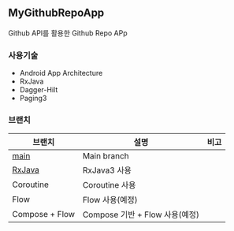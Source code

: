 ## MyGithubRepoApp

Github API를 활용한 Github Repo APp

### 사용기술
- Android App Architecture
- RxJava
- Dagger-Hilt
- Paging3

### 브랜치
|     브랜치     | 설명 | 비고 |
| ------------- | ------------- | ------------- |
| [main](https://github.com/eshc123/MyGithubRepoApp/tree/main) | Main branch | |
| [RxJava](https://github.com/eshc123/MyGithubRepoApp/tree/rxjava3) | RxJava3 사용 | |
| Coroutine | Coroutine 사용 | |
| Flow | Flow 사용(예정) | |
| Compose + Flow | Compose 기반 + Flow 사용(예정) | |

